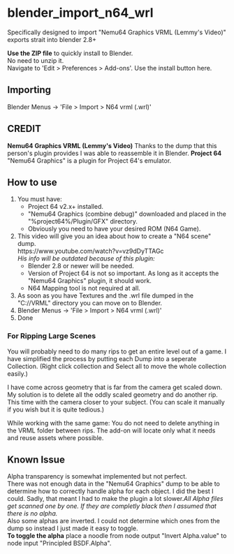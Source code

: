 # blender_import_n64_wrl
<p>Specifically designed to import "Nemu64 Graphics VRML (Lemmy's Video)" exports strait into blender 2.8+
<p><b>Use the ZIP file</b> to quickly install to Blender.
  <br>No need to unzip it.
  <br>Navigate to 'Edit > Preferences > Add-ons'. Use the install button here.

<h2>Importing</h2>
Blender Menus -> 'File > Import > N64 vrml (.wrl)'
<h2>CREDIT</h2>
<b>Nemu64 Graphics VRML (Lemmy's Video)</b>
Thanks to the dump that this person's plugin provides I was able to reassemble it in Blender.
<b>Project 64</b>
"Nemu64 Graphics" is a plugin for Project 64's emulator.

<h2>How to use</h2>
<ol>
  <li>You must have:
    <ul>
      <li>Project 64 v2.x+ installed.<br>
      <li>"Nemu64 Graphics (combine debug)" downloaded and placed in the "%project64%/Plugin/GFX" directory.<br>
      <li>Obviously you need to have your desired ROM (N64 Game).
    </ul>
  <li>This video will give you an idea about how to create a "N64 scene" dump.<br>
    https://www.youtube.com/watch?v=vz9dDyTTAGc<br>
    <i>His info will be outdated because of this plugin:</i>
    <ul>
      <li>Blender 2.8 or newer will be needed.
      <li>Version of Project 64 is not so important. As long as it accepts the "Nemu64 Graphics" plugin, it should work.
      <li>N64 Mapping tool is not required at all.
    </ul>
  <li>As soon as you have Textures and the .wrl file dumped in the "C://VRML" directory you can move on to Blender.
  <li>Blender Menus -> 'File > Import > N64 vrml (.wrl)'
  <li>Done
</ol>

<h3>For Ripping Large Scenes</h3>
<p>You will probably need to do many rips to get an entire level out of a game. I have simplified the process by putting each Dump into a seperate Collection. (Right click collection and Select all to move the whole collection easily.)
<p>I have come across geometry that is far from the camera get scaled down. My solution is to delete all the oddly scaled geometry and do another rip. This time with the camera closer to your subject. (You can scale it manually if you wish but it is quite tedious.)
<p>While working with the same game: You do not need to delete anything in the VRML folder between rips. The add-on will locate only what it needs and reuse assets where possible.

<h2>Known Issue</h2>
Alpha transparency is somewhat implemented but not perfect.<br>
There was not enough data in the "Nemu64 Graphics" dump to be able to determine how to correctly handle alpha for each object. I did the best I could. Sadly, that meant I had to make the plugin a lot slower.<i>All Alpha files get scanned one by one. If they are completly black then I assumed that there is no alpha.</i><br>
Also some alphas are inverted. I could not determine which ones from the dump so instead I just made it easy to toggle.<br>
<b>To toggle the alpha</b> place a noodle from node output "Invert Alpha.value" to node input "Principled BSDF.Alpha".
